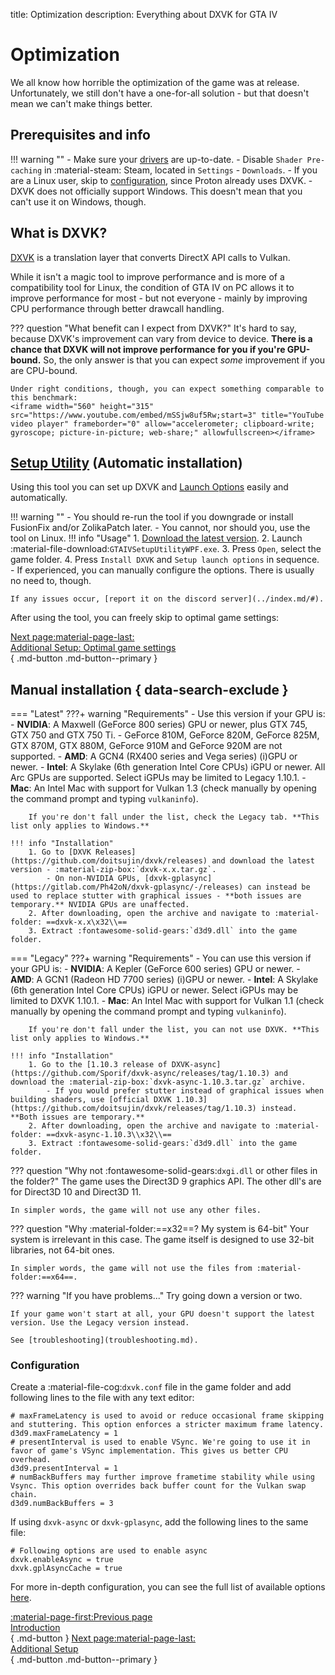 title: Optimization
description: Everything about DXVK for GTA IV

# Optimization

We all know how horrible the optimization of the game was at release. Unfortunately, we still don't have a one-for-all solution - but that doesn't mean we can't make things better.

## Prerequisites and info

!!! warning ""
    - Make sure your [drivers](../preparation.md/#drivers) are up-to-date.
    - Disable `Shader Pre-caching` in :material-steam: Steam, located in `Settings` - `Downloads`.
    - If you are a Linux user, skip to [configuration](#configuration), since Proton already uses DXVK.
    - DXVK does not officially support Windows. This doesn't mean that you can't use it on Windows, though.

## What is DXVK?

[DXVK](https://github.com/doitsujin/dxvk) is a translation layer that converts DirectX API calls to Vulkan.

While it isn't a magic tool to improve performance and is more of a compatibility tool for Linux, the condition of GTA IV on PC allows it to improve performance for most - but not everyone - mainly by improving CPU performance through better drawcall handling.

??? question "What benefit can I expect from DXVK?"
    It's hard to say, because DXVK's improvement can vary from device to device. **There is a chance that DXVK will not improve performance for you if you're GPU-bound.** So, the only answer is that you can expect *some* improvement if you are CPU-bound.

    Under right conditions, though, you can expect something comparable to this benchmark:
    <iframe width="560" height="315" src="https://www.youtube.com/embed/mSSjw8uf5Rw;start=3" title="YouTube video player" frameborder="0" allow="accelerometer; clipboard-write; gyroscope; picture-in-picture; web-share;" allowfullscreen></iframe>

## [Setup Utility](https://github.com/gillian-guide/GTAIVSetupUtilityWPF) (Automatic installation)

Using this tool you can set up DXVK and [Launch Options](../additional-setup.md/#launch-options) easily and automatically.

!!! warning ""
    - You should re-run the tool if you downgrade or install FusionFix and/or ZolikaPatch later.
    - You cannot, nor should you, use the tool on Linux.
!!! info "Usage"
    1. [Download the latest version](https://github.com/gillian-guide/GTAIVSetupUtilityWPF/releases/latest).
    2. Launch :material-file-download:`GTAIVSetupUtilityWPF.exe`.
    3. Press `Open`, select the game folder.
    4. Press `Install DXVK` and `Setup launch options` in sequence.
        - If experienced, you can manually configure the options. There is usually no need to, though.

    If any issues occur, [report it on the discord server](../index.md/#).

After using the tool, you can freely skip to optimal game settings:

[Next page:material-page-last: <br>Additional Setup: Optimal game settings</br>](additional-setup.md/#optimal-game-settings){ .md-button .md-button--primary }

## Manual installation { data-search-exclude }

=== "Latest"
    ???+ warning "Requirements"
        - Use this version if your GPU is:
            - **NVIDIA**: A Maxwell (GeForce 800 series) GPU or newer, plus GTX 745, GTX 750 and GTX 750 Ti.
                - GeForce 810M, GeForce 820M, GeForce 825M, GTX 870M, GTX 880M, GeForce 910M and GeForce 920M are not supported.
            - **AMD**: A GCN4 (RX400 series and Vega series) (i)GPU or newer.
            - **Intel**: A Skylake (6th generation Intel Core CPUs) iGPU or newer. All Arc GPUs are supported. Select iGPUs may be limited to Legacy 1.10.1.
            - **Mac**: An Intel Mac with support for Vulkan 1.3 (check manually by opening the command prompt and typing `vulkaninfo`).

        If you're don't fall under the list, check the Legacy tab. **This list only applies to Windows.**

    !!! info "Installation"
        1. Go to [DXVK Releases](https://github.com/doitsujin/dxvk/releases) and download the latest version - :material-zip-box:`dxvk-x.x.tar.gz`.
            - On non-NVIDIA GPUs, [dxvk-gplasync](https://gitlab.com/Ph42oN/dxvk-gplasync/-/releases) can instead be used to replace stutter with graphical issues - **both issues are temporary.** NVIDIA GPUs are unaffected.
        2. After downloading, open the archive and navigate to :material-folder: ==dxvk-x.x\x32\\==
        3. Extract :fontawesome-solid-gears:`d3d9.dll` into the game folder.
=== "Legacy"
    ???+ warning "Requirements"
        - You can use this version if your GPU is:
            - **NVIDIA**: A Kepler (GeForce 600 series) GPU or newer.
            - **AMD**: A GCN1 (Radeon HD 7700 series) (i)GPU or newer.
            - **Intel**: A Skylake (6th generation Intel Core CPUs) iGPU or newer. Select iGPUs may be limited to DXVK 1.10.1.
            - **Mac**: An Intel Mac with support for Vulkan 1.1 (check manually by opening the command prompt and typing `vulkaninfo`).

        If you're don't fall under the list, you can not use DXVK. **This list only applies to Windows.**

    !!! info "Installation"
        1. Go to the [1.10.3 release of DXVK-async](https://github.com/Sporif/dxvk-async/releases/tag/1.10.3) and download the :material-zip-box:`dxvk-async-1.10.3.tar.gz` archive.
            - If you would prefer stutter instead of graphical issues when building shaders, use [official DXVK 1.10.3](https://github.com/doitsujin/dxvk/releases/tag/1.10.3) instead. **Both issues are temporary.**
        2. After downloading, open the archive and navigate to :material-folder: ==dxvk-async-1.10.3\\x32\\==
        3. Extract :fontawesome-solid-gears:`d3d9.dll` into the game folder.

??? question "Why not :fontawesome-solid-gears:`dxgi.dll` or other files in the folder?"
    The game uses the Direct3D 9 graphics API. The other dll's are for Direct3D 10 and Direct3D 11.

    In simpler words, the game will not use any other files.

??? question "Why :material-folder:==x32==? My system is 64-bit"
    Your system is irrelevant in this case. The game itself is designed to use 32-bit libraries, not 64-bit ones.

    In simpler words, the game will not use the files from :material-folder:==x64==.

??? warning "If you have problems..."
    Try going down a version or two.

    If your game won't start at all, your GPU doesn't support the latest version. Use the Legacy version instead.

    See [troubleshooting](troubleshooting.md).

### Configuration

Create a :material-file-cog:`dxvk.conf` file in the game folder and add following lines to the file with any text editor:

``` { .cpp }
# maxFrameLatency is used to avoid or reduce occasional frame skipping and stuttering. This option enforces a stricter maximum frame latency.
d3d9.maxFrameLatency = 1
# presentInterval is used to enable VSync. We're going to use it in favor of game's VSync implementation. This gives us better CPU overhead.
d3d9.presentInterval = 1
# numBackBuffers may further improve frametime stability while using Vsync. This option overrides back buffer count for the Vulkan swap chain.
d3d9.numBackBuffers = 3
```

If using `dxvk-async` or `dxvk-gplasync`, add the following lines to the same file:

``` { .cpp }
# Following options are used to enable async
dxvk.enableAsync = true
dxvk.gplAsyncCache = true
```

For more in-depth configuration, you can see the full list of available options [here](https://github.com/doitsujin/dxvk/blob/master/dxvk.conf).

[:material-page-first:Previous page <br>Introduction</br>](index.md){ .md-button } [Next page:material-page-last: <br>Additional Setup</br>](additional-setup.md){ .md-button .md-button--primary }
